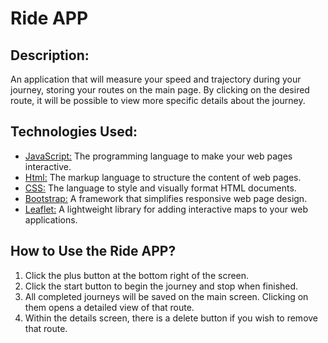 
# Ride APP

## Description:
An application that will measure your speed and trajectory during your journey, storing your routes on the main page. By clicking on the desired route, it will be possible to view more specific details about the journey.

## Technologies Used:
* [JavaScript:](https://www.javascript.com)  The programming language to make your web pages interactive.
* [Html:](https://html.com) The markup language to structure the content of web pages.
* [CSS:](https://www.w3schools.com/css/) The language to style and visually format HTML documents.
* [Bootstrap:](http://www.bootstrap.com)  A framework that simplifies responsive web page design.
* [Leaflet:](https://leafletjs.com) A lightweight library for adding interactive maps to your web applications.

## How to Use the Ride APP?
1. Click the plus button at the bottom right of the screen.
2. Click the start button to begin the journey and stop when finished.
3. All completed journeys will be saved on the main screen. Clicking on them opens a detailed view of that route.
4. Within the details screen, there is a delete button if you wish to remove that route.
